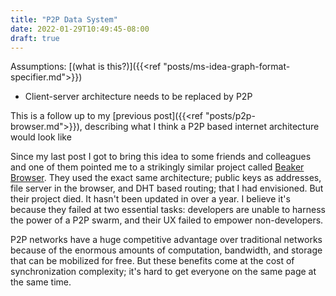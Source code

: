 ```yaml
---
title: "P2P Data System"
date: 2022-01-29T10:49:45-08:00
draft: true
---
```


Assumptions: [(what is this?)]({{<ref "posts/ms-idea-graph-format-specifier.md">}})

* Client-server architecture needs to be replaced by P2P

This is a follow up to my [previous post]({{<ref "posts/p2p-browser.md">}}), describing what I think a P2P based internet architecture would look like

Since my last post I got to bring this idea to some friends and colleagues and one of them
pointed me to a strikingly similar project called [Beaker Browser](https://beakerbrowser.com/). 
They used the exact same architecture; public keys as addresses, file server in the browser, and DHT based routing; that
I had envisioned. But their project died. It hasn't been updated in over a year. I believe it's because they failed at two
essential tasks: developers are unable to harness the power of a P2P swarm, and their UX failed to empower non-developers. 

P2P networks have a huge competitive advantage over traditional networks because of the enormous amounts of computation, bandwidth, and storage that can be mobilized for free. But these benefits come at the cost of synchronization complexity;
it's hard to get everyone on the same page at the same time. 
